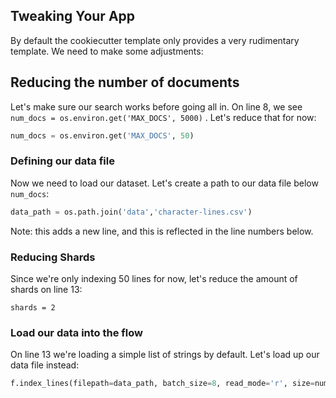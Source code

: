 ## Tweaking Your App

By default the cookiecutter template only provides a very rudimentary template. We need to make some adjustments:

## Reducing the number of documents

Let's make sure our search works before going all in. On line 8, we see `num_docs = os.environ.get('MAX_DOCS', 5000)` . Let's reduce that for now:

```python
num_docs = os.environ.get('MAX_DOCS', 50)
```

### Defining our data file

Now we need to load our dataset. Let's create a path to our data file below `num_docs`:

```python
data_path = os.path.join('data','character-lines.csv')
```

Note: this adds a new line, and this is reflected in the line numbers below.

### Reducing Shards

Since we're only indexing 50 lines for now, let's reduce the amount of shards on line 13:

`shards = 2`

### Load our data into the flow

On line 13 we're loading a simple list of strings by default. Let's load up our data file instead:

```python
f.index_lines(filepath=data_path, batch_size=8, read_mode='r', size=num_docs)
```
